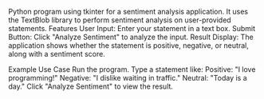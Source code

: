 Python program using tkinter for a sentiment analysis application. It uses the TextBlob library to perform sentiment analysis on user-provided statements.
Features
User Input: Enter your statement in a text box.
Submit Button: Click "Analyze Sentiment" to analyze the input.
Result Display: The application shows whether the statement is positive, negative, or neutral, along with a sentiment score.

Example Use Case
Run the program.
Type a statement like:
Positive: "I love programming!"
Negative: "I dislike waiting in traffic."
Neutral: "Today is a day."
Click "Analyze Sentiment" to view the result.
